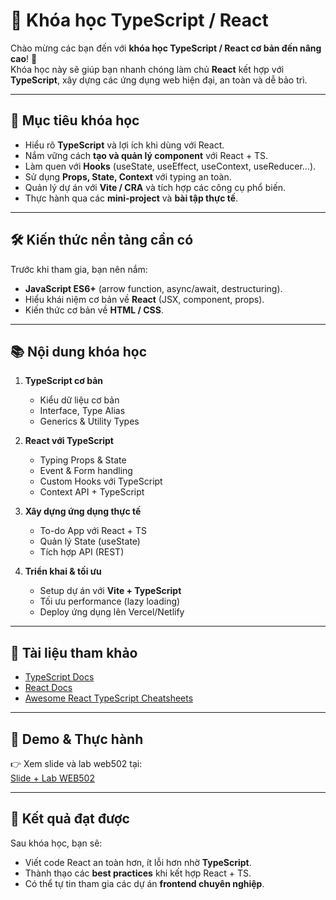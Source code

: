 # 📘 Khóa học TypeScript / React

Chào mừng các bạn đến với **khóa học TypeScript / React cơ bản đến nâng cao**! 🚀  
Khóa học này sẽ giúp bạn nhanh chóng làm chủ **React** kết hợp với **TypeScript**, xây dựng các ứng dụng web hiện đại, an toàn và dễ bảo trì.

---

## 🎯 Mục tiêu khóa học

- Hiểu rõ **TypeScript** và lợi ích khi dùng với React.
- Nắm vững cách **tạo và quản lý component** với React + TS.
- Làm quen với **Hooks** (useState, useEffect, useContext, useReducer…).
- Sử dụng **Props, State, Context** với typing an toàn.
- Quản lý dự án với **Vite / CRA** và tích hợp các công cụ phổ biến.
- Thực hành qua các **mini-project** và **bài tập thực tế**.

---

## 🛠️ Kiến thức nền tảng cần có

Trước khi tham gia, bạn nên nắm:

- **JavaScript ES6+** (arrow function, async/await, destructuring).
- Hiểu khái niệm cơ bản về **React** (JSX, component, props).
- Kiến thức cơ bản về **HTML / CSS**.

---

## 📚 Nội dung khóa học

1. **TypeScript cơ bản**

   - Kiểu dữ liệu cơ bản
   - Interface, Type Alias
   - Generics & Utility Types

2. **React với TypeScript**

   - Typing Props & State
   - Event & Form handling
   - Custom Hooks với TypeScript
   - Context API + TypeScript

3. **Xây dựng ứng dụng thực tế**

   - To-do App với React + TS
   - Quản lý State (useState)
   - Tích hợp API (REST)

4. **Triển khai & tối ưu**
   - Setup dự án với **Vite + TypeScript**
   - Tối ưu performance (lazy loading)
   - Deploy ứng dụng lên Vercel/Netlify

---

## 🔗 Tài liệu tham khảo

- [TypeScript Docs](https://www.typescriptlang.org/docs/)
- [React Docs](https://react.dev/)
- [Awesome React TypeScript Cheatsheets](https://react-typescript-cheatsheet.netlify.app/)

---

## 🚀 Demo & Thực hành

👉 Xem slide và lab web502 tại:  
<a href="https://drive.google.com/drive/folders/1gJIv-A9lkqPbCIW2Mn4KllIpdjW5V0Ik?usp=drive_link" target="_blank">Slide + Lab WEB502</a>

---

## 📌 Kết quả đạt được

Sau khóa học, bạn sẽ:

- Viết code React an toàn hơn, ít lỗi hơn nhờ **TypeScript**.
- Thành thạo các **best practices** khi kết hợp React + TS.
- Có thể tự tin tham gia các dự án **frontend chuyên nghiệp**.
